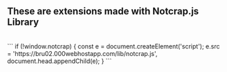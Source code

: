 <h2>These are extensions made with Notcrap.js Library
</h2><br>
```
if (!window.notcrap) {
	const e = document.createElement('script');
	e.src = 'https://bru02.000webhostapp.com/lib/notcrap.js',
	document.head.appendChild(e);
}
```
